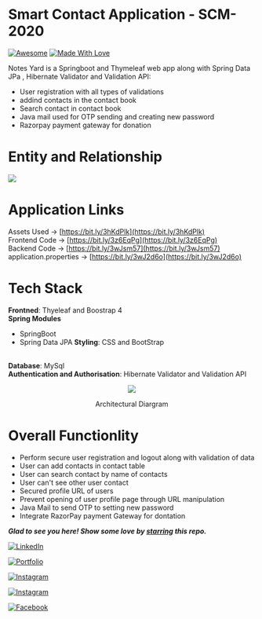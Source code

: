 # Smart Contact Application - SCM-2020

[![Awesome](https://cdn.rawgit.com/sindresorhus/awesome/d7305f38d29fed78fa85652e3a63e154dd8e8829/media/badge.svg)](https://github.com/daadestroyer) [![Made With Love](https://img.shields.io/badge/Made%20With-Love-orange.svg)](https://github.com/daadestroyer)

Notes Yard is a Springboot and Thymeleaf web app along with Spring Data JPa , Hibernate Validator and Validation API:
- User registration with all types of validations
- addind contacts in the contact book
- Search contact in contact book
- Java mail used for OTP sending and creating new password
- Razorpay payment gateway for donation 

# Entity and Relationship
<img src="https://embed.creately.com/yAlD0xDqdhO?token=CcZ1tWAW2QMOwDKz&type=svg">

# Application Links

Assets Used -> [https://bit.ly/3hKdPlk](https://bit.ly/3hKdPlk)
<br>
Frontend Code -> [https://bit.ly/3z6EqPg](https://bit.ly/3z6EqPg)
<br>
Backend Code -> [https://bit.ly/3wJsm57](https://bit.ly/3wJsm57)
<br>
application.properties -> [https://bit.ly/3wJ2d6o](https://bit.ly/3wJ2d6o)

# Tech Stack

<b>Frontned</b>: Thyeleaf and Boostrap 4
<br>
<b>Spring Modules</b>
  - SpringBoot
  - Spring Data JPA
<b>Styling</b>: CSS and BootStrap
<br>
<b>Database</b>: MySql
<br>
<b>Authentication and Authorisation</b>: Hibernate Validator and Validation API


<p align="center">
  <img src="https://image-dock-uploads-be.s3.ap-south-1.amazonaws.com/image.2021-04-18T19%3A42%3A20.791Z" />
</p>
<p align="center">
  Architectural  Diargram 
</p>

# Overall Functionlity
- Perform secure user registration and logout along with validation of data
- User can add contacts in contact table
- User can search contact by name of contacts
- User can't see other user contact 
- Secured profile URL of users
- Prevent opening of user profile page through URL manipulation
- Java Mail to send OTP to setting new password
- Integrate RazorPay payment Gateway for dontation



***Glad to see you here! Show some love by [starring](https://github.com/daadestroyer/smartcontactapplication) this repo.***

[![LinkedIn](https://img.shields.io/static/v1.svg?label=connect&message=@daadestroyer&color=grey&logo=linkedin&style=flat&logoColor=white&colorA=blue)](https://www.linkedin.com/in/daadestroyer/) 

[![Portfolio](https://img.shields.io/static/v1.svg?label=visit&message=@daadestroyer&color=grey&logo=portfolio&style=flat&logoColor=white&colorA=blue)](https://daadestroyer.github.io/)  

[![Instagram](https://img.shields.io/static/v1.svg?label=follow&message=@daadestroyer_14&color=grey&logo=instagram&style=flat&logoColor=white&colorA=blue)](https://www.instagram.com/daadestroyer_14/) 

[![Instagram](https://img.shields.io/static/v1.svg?label=follow&message=@daadestroyer_14&color=grey&logo=instagram&style=flat&logoColor=white&colorA=blue)](https://www.instagram.com/foodie_nigam/) 

[![Facebook](https://img.shields.io/static/v1.svg?label=follow&message=@shubhamnigam&color=grey&logo=facebook&style=flat&logoColor=white&colorA=blue)](https://www.facebook.com/shubham.nigam.562114)



